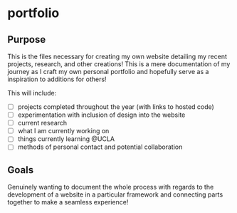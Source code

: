 # portfolio

## Purpose
This is the files necessary for creating my own website detailing my recent projects, research, and other creations! This is a mere documentation of my journey as I craft my own personal portfolio and hopefully serve as a inspiration to additions for others!

This will include:
- [ ] projects completed throughout the year (with links to hosted code)
- [ ] experimentation with inclusion of design into the website
- [ ] current research
- [ ] what I am currently working on
- [ ] things currently learning @UCLA
- [ ] methods of personal contact and potential collaboration

## Goals
Genuinely wanting to document the whole process with regards to the development of a website in a particular framework and connecting parts together to make a seamless experience!
